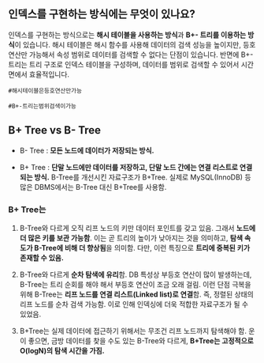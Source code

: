 ## 인덱스를 구현하는 방식에는 무엇이 있나요?

인덱스를 구현하는 방식으로는 **해시 테이블을 사용하는 방식**과 **B+- 트리를 이용하는 방식**이 있습니다. 해시 테이블은 해시 함수를 사용해 데이터의 검색 성능을 높이지만, 등호 연산만 가능해서 속성 범위로 데이터를 검색할 수 없다는 단점이 있습니다. 반면에 B+-트리는 트리 구조로 인덱스 테이블을 구성하며, 데이터를 범위로 검색할 수 있어서 시간 면에서 효율적입니다.

`#해시테이블은등호연산만가능`

`#B+-트리는범위검색이가능`

## B+ Tree vs B- Tree

- B- Tree : **모든 노드에 데이터가 저장되는 방식.**

- B+ Tree : **단말 노드에만 데이터를 저장하고, 단말 노드 간에는 연결 리스트로 연결되는 방식.** B-Tree를 개선시킨 자료구조가 B+Tree. 실제로 MySQL(InnoDB) 등 많은 DBMS에서는 B-Tree 대신 B+Tree를 사용함.

### B+ Tree는

1. B-Tree와 다르게 오직 리프 노드의 키만 데이터 포인트를 갖고 있음. 그래서 **노드에 더 많은 키를 보관 가능함**. 이는 곧 트리의 높이가 낮아지는 것을 의미하고, **탐색 속도가 B-Tree에 비해 더 향상됨**을 의미함. 다만, 이런 특징으로 **트리에 중복된 키가 존재할 수 있음.**

2. B-Tree와 다르게 **순차 탐색에 유리**함. DB 특성상 부등호 연산이 많이 발생하는데, B-Tree는 트리 순회를 해야 해서 부등호 연산이 조금 오래 걸림. 이런 단점 극복을 위해 B-Tree는 **리프 노드를 연결 리스트(Linked list)로 연결**함. 즉, 정렬된 상태의 리프 노드를 순차 검색 가능함. 이로 인해 인덱싱에 더욱 적합한 자료구조가 될 수 있었음.

3. B+Tree는 실제 데이터에 접근하기 위해서는 무조건 리프 노드까지 탐색해야 함. 운이 좋으면, 금방 데이터를 찾을 수도 있는 B-Tree와 다르게, **B+Tree는 고정적으로 O(logN)의 탐색 시간을 가짐.**
